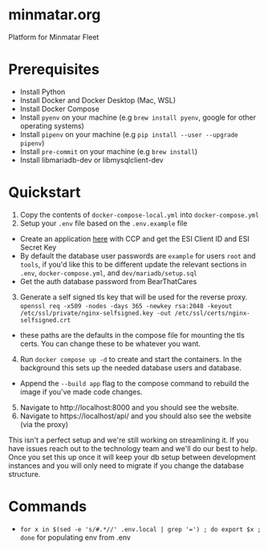 # minmatar.org
Platform for Minmatar Fleet

# Prerequisites
- Install Python
- Install Docker and Docker Desktop (Mac, WSL)
- Install Docker Compose
- Install `pyenv` on your machine (e.g `brew install pyenv`, google for other operating systems)
- Install `pipenv` on your machine (e.g `pip install --user --upgrade pipenv`)
- Install `pre-commit` on your machine (e.g `brew install`)
- Install libmariadb-dev or libmysqlclient-dev

# Quickstart
1. Copy the contents of `docker-compose-local.yml` into `docker-compose.yml`
2. Setup your `.env` file based on the `.env.example` file
  - Create an application [here](https://developers.eveonline.com/) with CCP and get the ESI Client ID and ESI Secret Key
  - By default the database user passwords are `example` for users `root` and `tools`, if you'd like this to be different update the relevant sections in `.env`, `docker-compose.yml`, and `dev/mariadb/setup.sql`
  - Get the auth database password from BearThatCares
3. Generate a self signed tls key that will be used for the reverse proxy. `openssl req -x509 -nodes -days 365 -newkey rsa:2048 -keyout /etc/ssl/private/nginx-selfsigned.key -out /etc/ssl/certs/nginx-selfsigned.crt`
  - these paths are the defaults in the compose file for mounting the tls certs. You can change these to be whatever you want.
4. Run `docker compose up -d` to create and start the containers. In the background this sets up the needed database users and database.
  - Append the `--build app` flag to the compose command to rebuild the image if you've made code changes.
5. Navigate to http://localhost:8000 and you should see the website.
6. Navigate to https://localhost/api/ and you should also see the website (via the proxy)

This isn't a perfect setup and we're still working on streamlining it. If you have issues reach out to the technology team and we'll do our best to help.
Once you set this up once it will keep your db setup between development instances and you will only need to migrate if you change the database structure.


# Commands
- `for x in $(sed -e 's/#.*//' .env.local | grep '=') ; do export $x ; done` for populating env from .env